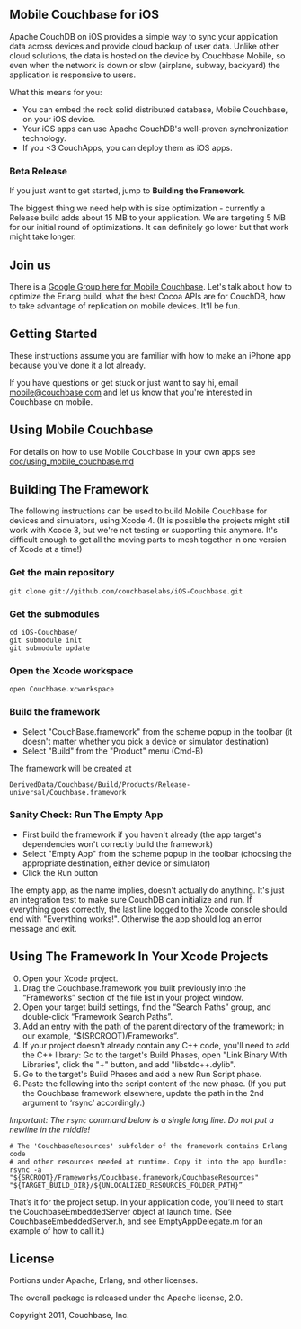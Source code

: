 ## Mobile Couchbase for iOS

Apache CouchDB on iOS provides a simple way to sync your application data across devices and provide cloud backup of user data. Unlike other cloud solutions, the data is hosted on the device by Couchbase Mobile, so even when the network is down or slow (airplane, subway, backyard) the application is responsive to users.

What this means for you:

* You can embed the rock solid distributed database, Mobile Couchbase, on your iOS device.
* Your iOS apps can use Apache CouchDB's well-proven synchronization technology.
* If you <3 CouchApps, you can deploy them as iOS apps.

### Beta Release

If you just want to get started, jump to **Building the Framework**.

The biggest thing we need help with is size optimization - currently a Release build adds about 15 MB to your application. We are targeting 5 MB for our initial round of optimizations. It can definitely go lower but that work might take longer.

## Join us

There is a [Google Group here for Mobile Couchbase](https://groups.google.com/group/mobile-couchbase). Let's talk about how to optimize the Erlang build, what the best Cocoa APIs are for CouchDB, how to take advantage of replication on mobile devices. It'll be fun.


## Getting Started

These instructions assume you are familiar with how to make an iPhone app because you've done it a lot already.

If you have questions or get stuck or just want to say hi, email <mobile@couchbase.com> and let us know that you're interested in Couchbase on mobile.

## Using Mobile Couchbase

For details on how to use Mobile Couchbase in your own apps see [doc/using_mobile_couchbase.md](https://github.com/couchbaselabs/iOS-Couchbase/blob/master/doc/using_mobile_couchbase.md)


## Building The Framework

The following instructions can be used to build Mobile Couchbase for devices and simulators, using Xcode 4. (It is possible the projects might still work with Xcode 3, but we're not testing or supporting this anymore. It's difficult enough to get all the moving parts to mesh together in one version of Xcode at a time!)

### Get the main repository

    git clone git://github.com/couchbaselabs/iOS-Couchbase.git

### Get the submodules

    cd iOS-Couchbase/
    git submodule init
    git submodule update

### Open the Xcode workspace

    open Couchbase.xcworkspace

### Build the framework

* Select "CouchBase.framework" from the scheme popup in the toolbar (it doesn't matter whether you pick a device or simulator destination)
* Select "Build" from the "Product" menu (Cmd-B)

The framework will be created at

    DerivedData/Couchbase/Build/Products/Release-universal/Couchbase.framework

### Sanity Check: Run The Empty App

* First build the framework if you haven't already (the app target's dependencies won't correctly build the framework)
* Select "Empty App" from the scheme popup in the toolbar (choosing the appropriate destination, either device or simulator)
* Click the Run button

The empty app, as the name implies, doesn't actually do anything. It's just an integration test to make sure CouchDB can initialize and run. If everything goes correctly, the last line logged to the Xcode console should end with "Everything works!". Otherwise the app should log an error message and exit.

## Using The Framework In Your Xcode Projects

0. Open your Xcode project.
1. Drag the Couchbase.framework you built previously into the “Frameworks” section of the file list in your project window.
2. Open your target build settings, find the “Search Paths” group, and double-click “Framework Search Paths”.
3. Add an entry with the path of the parent directory of the framework; in our example, “$(SRCROOT)/Frameworks”.
4. If your project doesn't already contain any C++ code, you'll need to add the C++ library: Go to the target's Build Phases, open "Link Binary With Libraries", click the "+" button, and add "libstdc++.dylib".
5. Go to the target's Build Phases and add a new Run Script phase.
6. Paste the following into the script content of the new phase. (If you put the Couchbase framework elsewhere, update the path in the 2nd argument to ‘rsync’ accordingly.)

_Important: The `rsync` command below is a single long line. Do not put a newline in the middle!_

    # The 'CouchbaseResources' subfolder of the framework contains Erlang code
    # and other resources needed at runtime. Copy it into the app bundle:
    rsync -a "${SRCROOT}/Frameworks/Couchbase.framework/CouchbaseResources" "${TARGET_BUILD_DIR}/${UNLOCALIZED_RESOURCES_FOLDER_PATH}”

That’s it for the project setup. In your application code, you’ll need to start the CouchbaseEmbeddedServer object at launch time. (See CouchbaseEmbeddedServer.h, and see EmptyAppDelegate.m for an example of how to call it.)


## License

Portions under Apache, Erlang, and other licenses.

The overall package is released under the Apache license, 2.0.

Copyright 2011, Couchbase, Inc.
